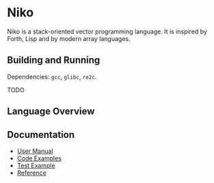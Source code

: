 # Niko

Niko is a stack-oriented vector programming language. 
It is inspired by Forth, Lisp and by modern array languages. 

## Building and Running

Dependencies: `gcc`, `glibc`, `re2c`.

TODO

## Language Overview

## Documentation

- [User Manual](docs/manual.md)
- [Code Examples](docs/examples.md)
- [Test Example](docs/example_test.md)
- [Reference](docs/reference.md)
